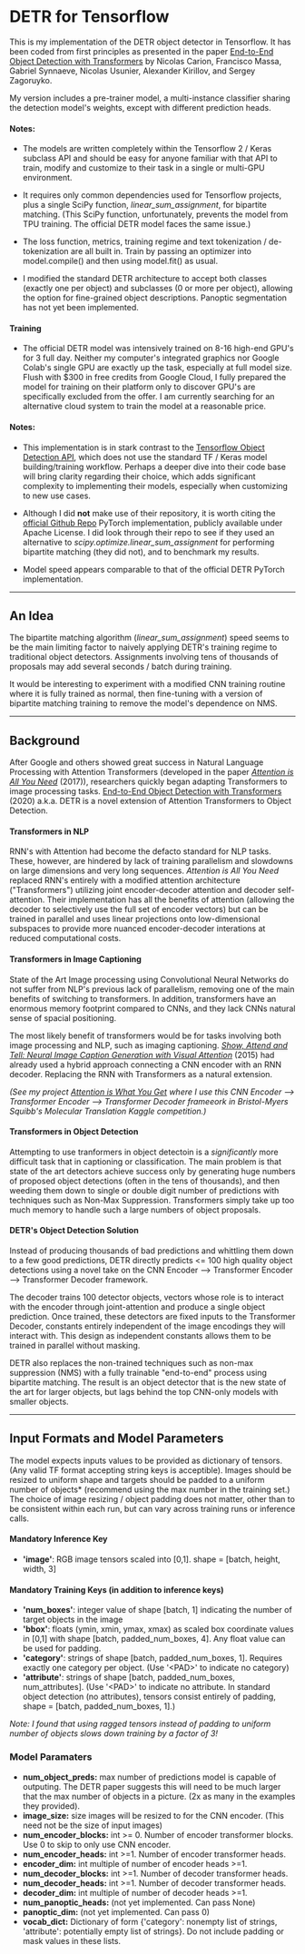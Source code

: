 # DETR for Tensorflow

This is my implementation of the DETR object detector in Tensorflow. It has been coded from first principles as presented in the paper [End-to-End Object Detection with Transformers](https://ai.facebook.com/research/publications/end-to-end-object-detection-with-transformers) by Nicolas Carion, Francisco Massa, Gabriel Synnaeve, Nicolas Usunier, Alexander Kirillov, and Sergey Zagoruyko.

My version includes a pre-trainer model, a multi-instance classifier sharing the detection model's weights, except with different prediction heads.

#### Notes:

- The models are written completely within the Tensorflow 2 / Keras subclass API and should be easy for anyone familiar with that API to train, modify and customize to their task in a single or multi-GPU environment.

- It requires only common dependencies used for Tensorflow projects, plus a single SciPy function, *linear_sum_assignment*, for bipartite matching. (This SciPy function, unfortunately, prevents the model from TPU training. The official DETR model faces the same issue.)

- The loss function, metrics, training regime and text tokenization / de-tokenization are all built in. Train by passing an optimizer into model.compile() and then using model.fit() as usual.

- I modified the standard DETR architecture to accept both classes (exactly one per object) and subclasses (0 or more per object), allowing the option for fine-grained object descriptions. Panoptic segmentation has not yet been implemented.


####  Training

- The official DETR model was intensively trained on 8-16 high-end GPU's for 3 full day. Neither my computer's integrated graphics nor Google Colab's single GPU are exactly up the task, especially at full model size. Flush with $300 in free credits from Google Cloud, I fully prepared the model for training on their platform only to discover GPU's are specifically excluded from the offer. I am currently searching for an alternative cloud system to train the model at a reasonable price.

#### Notes:
- This implementation is in stark contrast to the [Tensorflow Object Detection API](https://github.com/tensorflow/models/tree/master/research/object_detection), which does not use the standard TF / Keras model building/training workflow. Perhaps a deeper dive into their code base will bring clarity regarding their choice, which adds significant complexity to implementing their models, especially when customizing to new use cases.

- Although I did **not** make use of their repository, it is worth citing the [official Github Repo](https://github.com/facebookresearch/detr/tree/master) PyTorch implementation, publicly available under Apache License. I did look through their repo to see if they used an alternative to *scipy.optimize.linear_sum_assignment* for performing bipartite matching (they did not), and to benchmark my results.

- Model speed appears comparable to that of the official DETR PyTorch implementation.

----

## An Idea

The bipartite matching algorithm (*linear_sum_assignment*) speed seems to be the main limiting factor to naively applying DETR's training regime to traditional object detectors. Assignments involving tens of thousands of proposals may add several seconds / batch during training.

It would be interesting to experiment with a modified CNN training routine where it is fully trained as normal, then fine-tuning with a version of bipartite matching training to remove the model's dependence on NMS.

----

##  Background

After Google and others showed great success in Natural Language Processing with Attention Transformers (developed in the paper [*Attention is All You Need*](https://papers.nips.cc/paper/2017/file/3f5ee243547dee91fbd053c1c4a845aa-Paper.pdf) (2017)), researchers quickly began adapting Transformers to image processing tasks. [End-to-End Object Detection with Transformers](https://ai.facebook.com/research/publications/end-to-end-object-detection-with-transformers) (2020) a.k.a. DETR is a novel extension of Attention Transformers to Object Detection.

#### Transformers in NLP

RNN's with Attention had become the defacto standard for NLP tasks. These, however, are hindered by lack of training parallelism and slowdowns on large dimensions and very long sequences. *Attention is All You Need* replaced RNN's entirely with a modified attention architecture ("Transformers") utilizing joint encoder-decoder attention and decoder self-attention. Their implementation has all the benefits of attention (allowing the decoder to selectively use the full set of encoder vectors) but can be trained in parallel and uses linear projections onto low-dimensional subspaces to provide more nuanced encoder-decoder interations at reduced computational costs.

#### Transformers in Image Captioning

State of the Art Image processing using Convolutional Neural Networks do not suffer from NLP's previous lack of parallelism, removing one of the main benefits of switching to transformers. In addition, transformers have an enormous memory footprint compared to CNNs, and they lack CNNs natural sense of spacial positioning.

The most likely benefit of transformers would be for tasks involving both image processing and NLP, such as imaging captioning. [*Show, Attend and Tell: Neural Image Caption Generation with Visual Attention*](https://proceedings.mlr.press/v37/xuc15.pdf) (2015) had already used a hybrid approach connecting a CNN encoder with an RNN decoder. Replacing the RNN with Transformers as a natural extension.

*(See my project [Attention is What You Get](https://github.com/mvenouziou/Project-Attention-Is-What-You-Get) where I use this CNN Encoder --> Transformer Encoder --> Transformer Decoder frameeork in Bristol-Myers Squibb's Molecular Translation Kaggle competition.)*

#### Transformers in Object Detection

Attempting to use tranformers in object detectoin is a *significantly* more difficult task that in captioning or classification. The main problem is that state of the art detectors achieve success only by generating huge numbers of proposed object detections (often in the tens of thousands), and then weeding them down to single or double digit number of predictions with techniques such as Non-Max Suppression. Transformers simply take up too much memory to handle such a large numbers of object proposals.

#### DETR's Object Detection Solution

Instead of producing thousands of bad predictions and whittling them down to a few good predictions, DETR directly predicts <= 100 high quality object detections using a novel take on the CNN Encoder --> Transformer Encoder --> Transformer Decoder framework.

The decoder trains 100 detector objects, vectors whose role is to interact with the encoder through joint-attention and produce a single object prediction. Once trained, these detectors are fixed inputs to the Transformer Decoder, constants entirely independent of the image encodings they will interact with. This design as independent constants allows them to be trained in parallel without masking.

DETR also replaces the non-trained techniques such as non-max suppression (NMS) with a fully trainable "end-to-end" process using bipartite matching. The result is an object detector that is the new state of the art for larger objects, but lags behind the top CNN-only models with smaller objects.


----
## Input Formats and Model Parameters

The model expects inputs values to be provided as dictionary of tensors. (Any valid TF format accepting string keys is acceptible). Images should be resized to uniform shape and targets should be padded to a uniform number of objects* (recommend using the max number in the training set.) The choice of image resizing / object padding does not matter, other than to be consistent within each run, but can vary across training runs or inference calls.

#### Mandatory Inference Key
- **'image'**: RGB image tensors scaled into [0,1]. shape = [batch, height, width, 3]

#### Mandatory Training Keys (in addition to inference keys)
- **'num_boxes'**: integer value of shape [batch, 1] indicating the number of target objects in the image
- **'bbox'**: floats (ymin, xmin, ymax, xmax) as scaled box coordinate values in [0,1] with shape [batch, padded_num_boxes, 4]. Any float value can be used for padding.
- **'category'**: strings of shape [batch, padded_num_boxes, 1]. Requires exactly one category per object. (Use '\<PAD\>' to indicate no category)
- **'attribute'**: strings of shape [batch, padded_num_boxes, num_attributes]. (Use '\<PAD\>' to indicate no attribute. In standard object detection (no attributes), tensors consist entirely of padding, shape = [batch, padded_num_boxes, 1].)

*Note: I found that using ragged tensors instead of padding to uniform number of objects slows down training by a factor of 3!*

### Model Paramaters

- **num_object_preds:** max number of predictions model is capable of outputing. The DETR paper suggests this will need to be much larger that the max number of objects in a picture. (2x as many in the examples they provided).
- **image_size:** size images will be resized to for the CNN encoder. (This need not be the size of input images)
- **num_encoder_blocks:** int >= 0. Number of encoder transformer blocks. Use 0 to skip to only use CNN encoder.
- **num_encoder_heads:** int >=1. Number of encoder transformer heads.
- **encoder_dim:** int multiple of number of encoder heads >=1.
- **num_decoder_blocks:** int >=1. Number of decoder transformer heads.
- **num_decoder_heads:** int >=1. Number of decoder transformer heads.
- **decoder_dim:** int multiple of number of decoder heads >=1.
- **num_panoptic_heads:** (not yet implemented. Can pass None)
- **panoptic_dim:** (not yet implemented. Can pass 0)
- **vocab_dict:** Dictionary of form {'category': nonempty list of strings, 'attribute': potentially empty list of strings}. Do not include padding or mask values in these lists.
